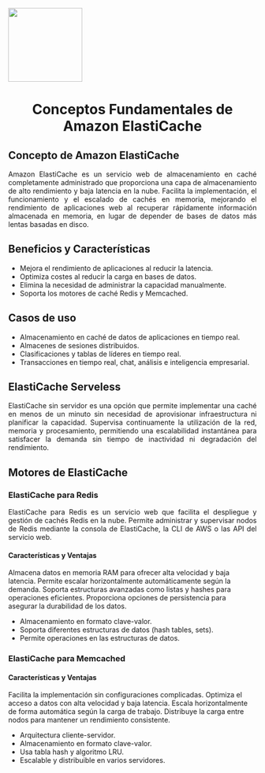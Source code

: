 <p align="left">
  <img src="https://semanadelcannabis.cayetano.edu.pe/assets/img/logo-upch.png" width="150">
  <h1 align="center">Conceptos Fundamentales de Amazon ElastiCache</h1>
</p>

## Concepto de Amazon ElastiCache
<p align="justify">Amazon ElastiCache es un servicio web de almacenamiento en caché completamente administrado que proporciona una capa de almacenamiento de alto rendimiento y baja latencia en la nube. Facilita la implementación, el funcionamiento y el escalado de cachés en memoria, mejorando el rendimiento de aplicaciones web al recuperar rápidamente información almacenada en memoria, en lugar de depender de bases de datos más lentas basadas en disco.</p>

## Beneficios y Características
- Mejora el rendimiento de aplicaciones al reducir la latencia.
- Optimiza costes al reducir la carga en bases de datos.
- Elimina la necesidad de administrar la capacidad manualmente.
- Soporta los motores de caché Redis y Memcached.

## Casos de uso
- Almacenamiento en caché de datos de aplicaciones en tiempo real.
- Almacenes de sesiones distribuidos.
- Clasificaciones y tablas de líderes en tiempo real.
- Transacciones en tiempo real, chat, análisis e inteligencia empresarial.

## ElastiCache Serveless
<p align="justify">ElastiCache sin servidor es una opción que permite implementar una caché en menos de un minuto sin necesidad de aprovisionar infraestructura ni planificar la capacidad. Supervisa continuamente la utilización de la red, memoria y procesamiento, permitiendo una escalabilidad instantánea para satisfacer la demanda sin tiempo de inactividad ni degradación del rendimiento.</p>

## Motores de ElastiCache
### ElastiCache para Redis
<p align="justify">ElastiCache para Redis es un servicio web que facilita el despliegue y gestión de cachés Redis en la nube. Permite administrar y supervisar nodos de Redis mediante la consola de ElastiCache, la CLI de AWS o las API del servicio web.</p>

#### Características y Ventajas
Almacena datos en memoria RAM para ofrecer alta velocidad y baja latencia.
Permite escalar horizontalmente automáticamente según la demanda.
Soporta estructuras avanzadas como listas y hashes para operaciones eficientes.
Proporciona opciones de persistencia para asegurar la durabilidad de los datos.
- Almacenamiento en formato clave-valor.
- Soporta diferentes estructuras de datos (hash tables, sets).
- Permite operaciones en las estructuras de datos.

### ElastiCache para Memcached
<p align="justify"></p>

#### Características y Ventajas
Facilita la implementación sin configuraciones complicadas.
Optimiza el acceso a datos con alta velocidad y baja latencia.
Escala horizontalmente de forma automática según la carga de trabajo.
Distribuye la carga entre nodos para mantener un rendimiento consistente.
- Arquitectura cliente-servidor.
- Almacenamiento en formato clave-valor.
- Usa tabla hash y algoritmo LRU.
- Escalable y distribuible en varios servidores.

